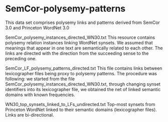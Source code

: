 # SemCor-polysemy-patterns
This data set comprises polysemy links and patterns derived from SemCor 3.0 and Princeton WordNet 3.0

SemCor_polysemy_instances_directed_WN30.txt
This resource contains polysemy relation instances linking WordNet synsets. We assumed that meanings that appear in one text are semantically related to each other. The links are directed with the direction from the succeeding sense to the preceding one.

SemCor_LF_polysemy_patterns_directed.txt
This file contains links between lexicographer files being proxy to polysemy patterns. The procedure was following: we started from the file SemCor_polysemy_instances_directed_WN30.txt, through changing synset identifiers into its lexicographer file, we obtained the net of linked semantic domains with known frequencies.

WN30_top_synsets_linked_to_LFs_undirected.txt
Top-most synsets from Princeton WordNet linked to their semantic domains (lexicographer files). Links are bi-directional.
